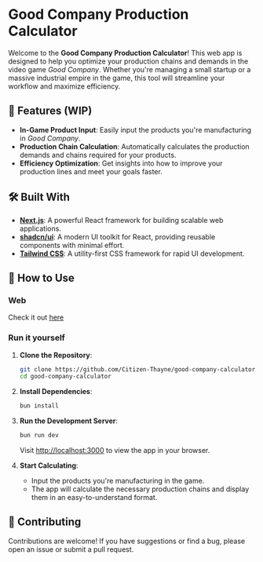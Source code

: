 # Good Company Production Calculator

Welcome to the **Good Company Production Calculator**! This web app is designed to help you optimize your production chains and demands in the video game _Good Company_. Whether you're managing a small startup or a massive industrial empire in the game, this tool will streamline your workflow and maximize efficiency.

## 🚀 Features (WIP)

- **In-Game Product Input**: Easily input the products you're manufacturing in _Good Company_.
- **Production Chain Calculation**: Automatically calculates the production demands and chains required for your products.
- **Efficiency Optimization**: Get insights into how to improve your production lines and meet your goals faster.

## 🛠️ Built With

- **[Next.js](https://nextjs.org/)**: A powerful React framework for building scalable web applications.
- **[shadcn/ui](https://shadcn.dev/)**: A modern UI toolkit for React, providing reusable components with minimal effort.
- **[Tailwind CSS](https://tailwindcss.com/)**: A utility-first CSS framework for rapid UI development.

## 🌟 How to Use

### Web

Check it out [here](https://good-company-calculator-1zlc.vercel.app/)

### Run it yourself

1. **Clone the Repository**:

   ```bash
   git clone https://github.com/Citizen-Thayne/good-company-calculator.git
   cd good-company-calculator
   ```

2. **Install Dependencies**:

   ```bash
   bun install
   ```

3. **Run the Development Server**:

   ```bash
   bun run dev
   ```

   Visit [http://localhost:3000](http://localhost:3000) to view the app in your browser.

4. **Start Calculating**:
   - Input the products you're manufacturing in the game.
   - The app will calculate the necessary production chains and display them in an easy-to-understand format.

## 🤝 Contributing

Contributions are welcome! If you have suggestions or find a bug, please open an issue or submit a pull request.
